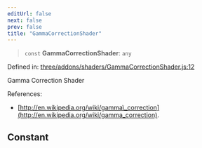 ```yaml
---
editUrl: false
next: false
prev: false
title: "GammaCorrectionShader"
---
```


> `const` **GammaCorrectionShader**: `any`

Defined in: [three/addons/shaders/GammaCorrectionShader.js:12](https://github.com/DefinitelyMaybe/three-i18n/blob/fa57b79433d1c349ffb23a78727299c8d4190136/three/addons/shaders/GammaCorrectionShader.js#L12)

Gamma Correction Shader

References:
- [http://en.wikipedia.org/wiki/gamma\_correction](http://en.wikipedia.org/wiki/gamma_correction).

## Constant
